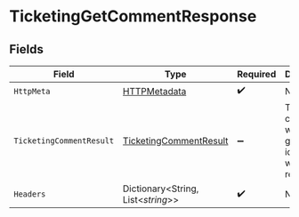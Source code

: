 # TicketingGetCommentResponse


## Fields

| Field                                                                       | Type                                                                        | Required                                                                    | Description                                                                 |
| --------------------------------------------------------------------------- | --------------------------------------------------------------------------- | --------------------------------------------------------------------------- | --------------------------------------------------------------------------- |
| `HttpMeta`                                                                  | [HTTPMetadata](../../Models/Components/HTTPMetadata.md)                     | :heavy_check_mark:                                                          | N/A                                                                         |
| `TicketingCommentResult`                                                    | [TicketingCommentResult](../../Models/Components/TicketingCommentResult.md) | :heavy_minus_sign:                                                          | The comment with the given identifier was retrieved.                        |
| `Headers`                                                                   | Dictionary<String, List<*string*>>                                          | :heavy_check_mark:                                                          | N/A                                                                         |